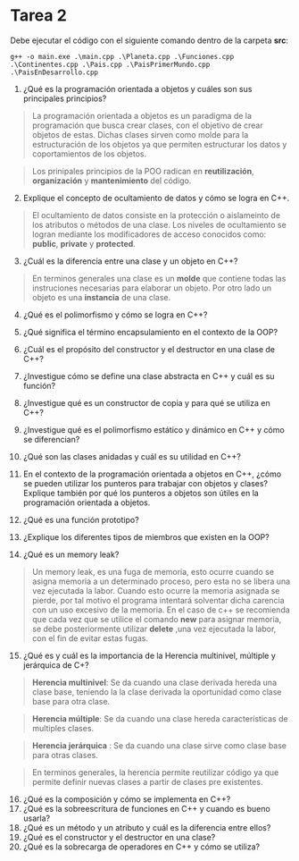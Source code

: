 # Tarea 2


Debe ejecutar el código con el siguiente comando dentro de la carpeta **src**:
```
g++ -o main.exe .\main.cpp .\Planeta.cpp .\Funciones.cpp .\Continentes.cpp .\Pais.cpp .\PaisPrimerMundo.cpp .\PaisEnDesarrollo.cpp
```
1. ¿Qué es la programación orientada a objetos y cuáles son sus principales principios?
>La programación orientada a objetos es un paradigma de la programación que busca crear clases, con el objetivo de crear objetos de estas. Dichas clases sirven como molde para la estructuración de los objetos ya que permiten estructurar los datos y coportamientos de los objetos.

>Los prinipales principios de la POO radican en **reutilización**, **organización** y **mantenimiento** del código.

2. Explique el concepto de ocultamiento de datos y cómo se logra en C++.

>El ocultamiento de datos consiste en la protección o aislameinto de los atributos o métodos de una clase.
>Los niveles de ocultamiento se logran mediante los modificadores de acceso conocidos como: **public**, **private** y **protected**.

3. ¿Cuál es la diferencia entre una clase y un objeto en C++?
>En terminos generales una clase es un **molde** que contiene todas las instruciones necesarias para elaborar un objeto. Por otro lado un objeto es una **instancia** de una clase.

4. ¿Qué es el polimorfismo y cómo se logra en C++?

5. ¿Qué significa el término encapsulamiento en el contexto de la OOP?
6. ¿Cuál es el propósito del constructor y el destructor en una clase de C++?
7. ¿Investigue cómo se define una clase abstracta en C++ y cuál es su función?
8. ¿Investigue qué es un constructor de copia y para qué se utiliza en C++?
9. ¿Investigue qué es el polimorfismo estático y dinámico en C++ y cómo se diferencian?
10. ¿Qué son las clases anidadas y cuál es su utilidad en C++?
11. En el contexto de la programación orientada a objetos en C++, ¿cómo se pueden
utilizar los punteros para trabajar con objetos y clases? Explique también por qué los
punteros a objetos son útiles en la programación orientada a objetos.
12. ¿Qué es una función prototipo?
13. ¿Explique los diferentes tipos de miembros que existen en la OOP?
14. ¿Qué es un memory leak?

>Un memory leak, es una fuga de memoria, esto ocurre cuando se asigna memoria a un determinado proceso, pero esta no se libera una vez ejecutada la labor. Cuando esto ocurre la memoria asignada se pierde, por tal motivo el programa intentará solventar dicha carencia con un uso excesivo de la memoria. En el caso de c++ se recomienda que cada vez que se utilice el comando **new** para asignar memoria, se debe posteriormente utilizar **delete** ,una vez ejecutada la labor, con el fin de evitar estas fugas.

15. ¿Qué es y cuál es la importancia de la Herencia multinivel, múltiple y jerárquica de
C+?

>**Herencia multinivel**: Se da cuando una clase derivada hereda una clase base, teniendo la la clase derivada la oportunidad como clase base para otra clase.

>**Herencia múltiple**: Se da cuando una clase hereda características de multiples clases.

>**Herencia jerárquica** : Se da cuando una clase sirve como clase base para otras clases.

>En terminos generales, la herencia permite reutilizar código ya que permite definir nuevas clases a partir de clases pre existentes.

16. ¿Qué es la composición y cómo se implementa en C++?
17. ¿Qué es la sobreescritura de funciones en C++ y cuando es bueno usarla?
18. ¿Qué es un método y un atributo y cuál es la diferencia entre ellos?
19. ¿Qué es el constructor y el destructor en una clase?
20. ¿Qué es la sobrecarga de operadores en C++ y cómo se utiliza?

